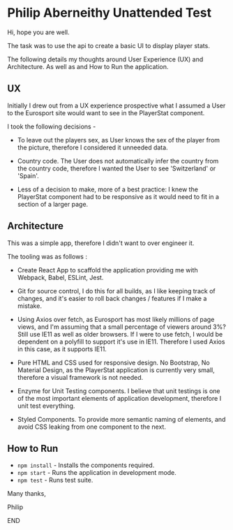 # Philip Aberneithy Unattended Test

Hi, hope you are well.

The task was to use the api to create a basic UI to display player stats. 

The following details my thoughts around User Experience (UX) and Architecture. As well as and How to Run the 
application.

## UX

Initially I drew out from a UX experience prospective what I assumed a User to the Eurosport site would want
to see in the PlayerStat component.

I took the following decisions -

*  To leave out the players sex, as User knows the sex of the player from the picture,
therefore I considered it unneeded data.

*  Country code. The User does not automatically infer the country from the country code, therefore I wanted
the User to see 'Switzerland' or 'Spain'.

* Less of a decision to make, more of a best practice: I knew the PlayerStat component had
to be responsive as it would need to fit in a section of a larger page.

## Architecture

This was a simple app, therefore I didn't want to over engineer it.

The tooling was as follows :

* Create React App to scaffold the application providing me with Webpack, Babel, ESLint, Jest.

* Git for source control, I do this for all builds, as I like keeping track of changes, and
it's easier to roll back changes / features if I make a mistake.

* Using Axios over fetch, as Eurosport has most likely millions of page views, and I'm assuming that a small
percentage of viewers around 3%? Still use IE11 as well as older browsers. If I were to use fetch, I would be
dependent on a polyfill to support it's use in IE11. Therefore I used Axios in this case, as it
supports IE11.

* Pure HTML and CSS used for responsive design. No Bootstrap, No Material Design, as the PlayerStat application
is currently very small, therefore a visual framework is not needed.

* Enzyme for Unit Testing components. I believe that unit testings is one of the most important elements
of application development, therefore I unit test everything.

* Styled Components. To provide more semantic naming of elements, and avoid CSS leaking from one component
to the next.


## How to Run

* `npm install` - Installs the components required.
* `npm start` - Runs the application in development mode.
* `npm test` - Runs test suite.

Many thanks,

Philip 

END
